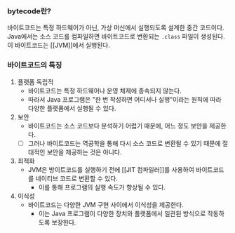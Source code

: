 ### bytecode란?
바이트코드는 특정 하드웨어가 아닌, 가상 머신에서 실행되도록 설계한 중간 코드이다.
Java에서는 소스 코드를 컴파일하면 바이트코드로 변환되는 `.class` 파일이 생성된다. 이 바이트코드는 [[JVM]]에서 실행된다.
### 바이트코드의 특징
1. 플랫폼 독립적
	- 바이트코드는 특정 하드웨어나 운영 체제에 종속되지 않는다. 
	- 따라서 Java 프로그램은 "한 번 작성하면 어디서나 실행"이라는 원칙에 따라 다양한 플랫폼에서 실행될 수 있다.
2. 보안
	- 바이트코드는 소스 코드보다 분석하기 어렵기 때문에, 어느 정도 보안을 제공한다.
	- [ ] 그러나 바이트코드는 역공학을 통해 다시 소스 코드로 변환될 수 있기 때문에 절대적인 보안을 제공하는 것은 아니다.
3. 최적화
	- JVM은 방이트코드를 실행하기 전에 [[JIT 컴파일러]]를 사용하여 바이트코드를 네이티브 코드로 변환할 수 있다.
		- 이를 통해 프로그램의 실행 속도가 향상될 수 있다.
4. 이식성
	- 바이트코드는 다양한 JVM 구현 사이에서 이식성을 제공한다.
		- 이는 Java 프로그램이 다양한 장치와 플랫폼에서 일관된 방식으로 작동하도록 보장한다.